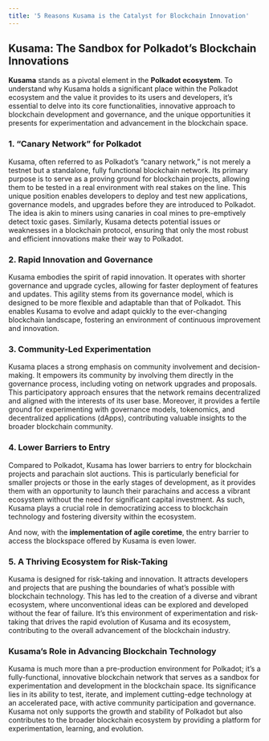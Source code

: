 ```yaml
---
title: '5 Reasons Kusama is the Catalyst for Blockchain Innovation'
---
```

Kusama: The Sandbox for Polkadot’s Blockchain Innovations
---------------------------------------------------------

**Kusama** stands as a pivotal element in the **Polkadot ecosystem**. To understand why Kusama holds a significant place within the Polkadot ecosystem and the value it provides to its users and developers, it’s essential to delve into its core functionalities, innovative approach to blockchain development and governance, and the unique opportunities it presents for experimentation and advancement in the blockchain space.

### 1. **“Canary Network” for Polkadot**

Kusama, often referred to as Polkadot’s “canary network,” is not merely a testnet but a standalone, fully functional blockchain network. Its primary purpose is to serve as a proving ground for blockchain projects, allowing them to be tested in a real environment with real stakes on the line. This unique position enables developers to deploy and test new applications, governance models, and upgrades before they are introduced to Polkadot. The idea is akin to miners using canaries in coal mines to pre-emptively detect toxic gases. Similarly, Kusama detects potential issues or weaknesses in a blockchain protocol, ensuring that only the most robust and efficient innovations make their way to Polkadot.

### 2. **Rapid Innovation and Governance**

Kusama embodies the spirit of rapid innovation. It operates with shorter governance and upgrade cycles, allowing for faster deployment of features and updates. This agility stems from its governance model, which is designed to be more flexible and adaptable than that of Polkadot. This enables Kusama to evolve and adapt quickly to the ever-changing blockchain landscape, fostering an environment of continuous improvement and innovation.

### 3. **Community-Led Experimentation**

Kusama places a strong emphasis on community involvement and decision-making. It empowers its community by involving them directly in the governance process, including voting on network upgrades and proposals. This participatory approach ensures that the network remains decentralized and aligned with the interests of its user base. Moreover, it provides a fertile ground for experimenting with governance models, tokenomics, and decentralized applications (dApps), contributing valuable insights to the broader blockchain community.

### 4. **Lower Barriers to Entry**

Compared to Polkadot, Kusama has lower barriers to entry for blockchain projects and parachain slot auctions. This is particularly beneficial for smaller projects or those in the early stages of development, as it provides them with an opportunity to launch their parachains and access a vibrant ecosystem without the need for significant capital investment. As such, Kusama plays a crucial role in democratizing access to blockchain technology and fostering diversity within the ecosystem.

And now, with the **implementation of agile coretime**, the entry barrier to access the blockspace offered by Kusama is even lower.

### 5. **A Thriving Ecosystem for Risk-Taking**

Kusama is designed for risk-taking and innovation. It attracts developers and projects that are pushing the boundaries of what’s possible with blockchain technology. This has led to the creation of a diverse and vibrant ecosystem, where unconventional ideas can be explored and developed without the fear of failure. It’s this environment of experimentation and risk-taking that drives the rapid evolution of Kusama and its ecosystem, contributing to the overall advancement of the blockchain industry.

### Kusama’s Role in Advancing Blockchain Technology

Kusama is much more than a pre-production environment for Polkadot; it’s a fully-functional, innovative blockchain network that serves as a sandbox for experimentation and development in the blockchain space. Its significance lies in its ability to test, iterate, and implement cutting-edge technology at an accelerated pace, with active community participation and governance. Kusama not only supports the growth and stability of Polkadot but also contributes to the broader blockchain ecosystem by providing a platform for experimentation, learning, and evolution.